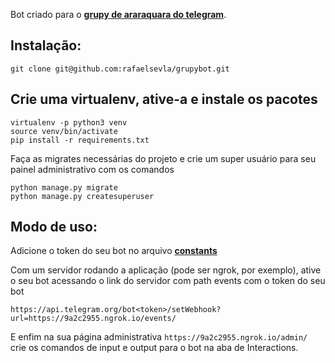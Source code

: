 Bot criado para o [**grupy de araraquara do telegram**](https://t.me/grupyaqa).



## Instalação:
 ```
git clone git@github.com:rafaelsevla/grupybot.git
```

## Crie uma virtualenv, ative-a e instale os pacotes

```
virtualenv -p python3 venv
source venv/bin/activate
pip install -r requirements.txt
```

Faça as migrates necessárias do projeto e crie um super usuário para seu painel administrativo com os comandos
```
python manage.py migrate
python manage.py createsuperuser
```

## Modo de uso:
Adicione o token do seu bot no arquivo [**constants**](https://github.com/rafaelsevla/grupybot/blob/master/core/constants.py)

Com um servidor rodando a aplicação (pode ser ngrok, por exemplo), ative o seu bot acessando o link do servidor com path events com o token do seu bot
```
https://api.telegram.org/bot<token>/setWebhook?url=https://9a2c2955.ngrok.io/events/
```

E enfim na sua página administrativa
``` https://9a2c2955.ngrok.io/admin/ ``` crie os comandos de input e output para o bot na aba de Interactions.

